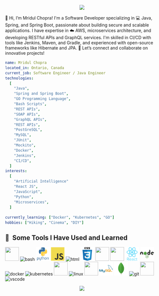<p align="center">
  <img src="https://capsule-render.vercel.app/api?type=venom&height=300&color=ff0000&text=Mridul%20Chopra&reversal=false&section=header&textBg=false&animation=blink&strokeWidth=2&stroke=ff4d4d&descAlignY=37" />
</p>

👋 Hi, I’m Mridul Chopra! I'm a Software Developer specializing in 💻 Java, Spring, and Spring Boot, passionate about building secure and scalable applications. I have expertise in ☁️ AWS, microservices architecture, and developing RESTful APIs and GraphQL services. I'm skilled in CI/CD with tools like Jenkins, Maven, and Gradle, and experienced with open-source frameworks like Hibernate and JPA. 🚀 Let’s connect and collaborate on innovative projects!

```yaml
name: Mridul Chopra
located_in: Ontario, Canada
current_job: Software Engineer / Java Engineer
technologies:
  [
    "Java",
    "Spring and Spring Boot",
    "GO Programming Language",
    "Bash Scripts",
    "REST APIs",
    "SOAP APIs",
    "GraphQL APIs",
    "REST APIs",
    "PostGreSQL",
    "MySQL",
    "JUnit",
    "Mockito",
    "Docker",
    "Jenkins",
    "CI/CD",
  ]
interests:
  [
    "Artificial Intelligence"
    "React JS",
    "JavaScript",
    "Python",
    "Microservices",
  ]
  
currently_learning: ["Docker", "Kubernetes", "GO"]
hobbies: ["Hiking", "Cinema", "DIY"]
```

<h2> 🚀 &nbsp;Some Tools I Have Used and Learned</h2>
<p align="left">

<!--Programming Languages -->
<img src="https://cdn.jsdelivr.net/gh/devicons/devicon@latest/icons/java/java-original-wordmark.svg" width="45" height="45"/>
<img src="https://cdn.jsdelivr.net/gh/devicons/devicon/icons/bash/bash-original.svg" alt="bash" width="45" height="45"/>
<img src="https://raw.githubusercontent.com/devicons/devicon/master/icons/python/python-original-wordmark.svg" alt="python" width="45" height="45"/>
<img src="https://raw.githubusercontent.com/devicons/devicon/master/icons/javascript/javascript-original.svg" alt="javascript" width="45" height="45" />
<img src="https://cdn.jsdelivr.net/gh/devicons/devicon/icons/html5/html5-original.svg" alt="html" width="45" height="45"/>
<img src="https://raw.githubusercontent.com/devicons/devicon/master/icons/css3/css3-original-wordmark.svg" alt="css3" width="45" height="45" />

<!--Frameworks -->
<img src="https://cdn.jsdelivr.net/gh/devicons/devicon@latest/icons/spring/spring-original.svg" width="45" height="45"/>
<img src="https://cdn.jsdelivr.net/gh/devicons/devicon@latest/icons/graphql/graphql-plain-wordmark.svg" width="45" height="45"/>
<img src="https://raw.githubusercontent.com/devicons/devicon/master/icons/react/react-original-wordmark.svg" alt="react" width="45" height="45" />
<img src="https://raw.githubusercontent.com/devicons/devicon/master/icons/nodejs/nodejs-original-wordmark.svg" alt="nodejs" width="45" height="45" />

<!--Tools -->
<img src="https://cdn.jsdelivr.net/gh/devicons/devicon/icons/docker/docker-original.svg" alt="docker" width="45" height="45"/>
<img src="https://cdn.jsdelivr.net/gh/devicons/devicon/icons/kubernetes/kubernetes-plain.svg" alt="kubernetes" width="45" height="45"/>
<img src="https://cdn.jsdelivr.net/gh/devicons/devicon/icons/amazonwebservices/amazonwebservices-plain-wordmark.svg" width="45" height="45"/>
<img src="https://cdn.jsdelivr.net/gh/devicons/devicon/icons/linux/linux-original.svg" alt="linux" width="45" height="45"/>      

<!--Databases -->
<img src="https://cdn.jsdelivr.net/gh/devicons/devicon@latest/icons/postgresql/postgresql-original-wordmark.svg" width="45" height="45" />
<img src="https://raw.githubusercontent.com/devicons/devicon/master/icons/mysql/mysql-original-wordmark.svg" alt="mysql" width="45" height="45" />
<img src="https://raw.githubusercontent.com/devicons/devicon/master/icons/mongodb/mongodb-original.svg" alt="mongodb" width="45" height="45" />
<img src="https://cdn.jsdelivr.net/gh/devicons/devicon/icons/git/git-original.svg" alt="git" width="45" height="45"/>


<!--IDE-->
<img src="https://cdn.jsdelivr.net/gh/devicons/devicon@latest/icons/intellij/intellij-original.svg"  width="45" height="45" />
<img src="https://cdn.jsdelivr.net/gh/devicons/devicon/icons/vscode/vscode-original.svg" alt="vscode" width="45" height="45"/>











 

</p>

<p align="center">
  <img src="https://capsule-render.vercel.app/api?type=waving&color=gradient&height=100&section=footer"/>
</p>

